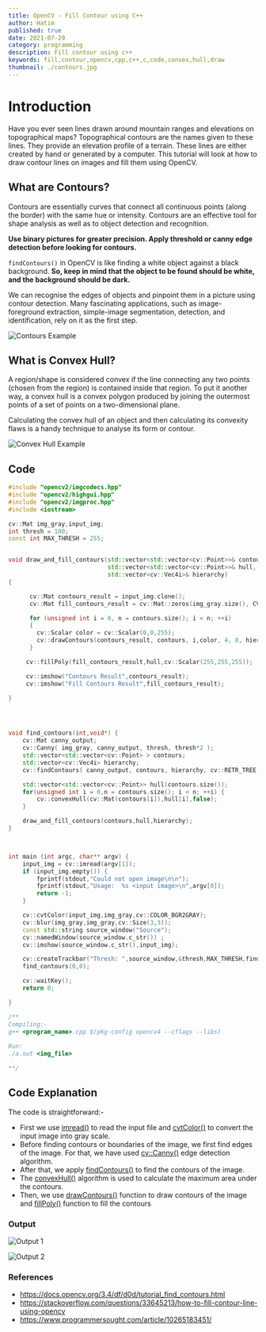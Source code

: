 ```yaml
---
title: OpenCV - Fill Contour using C++
author: Hatim
published: true
date: 2021-07-29
category: programming
description: Fill contour using c++
keywords: fill,contour,opencv,cpp,c++,c,code,convex,hull,draw
thumbnail: ./contours.jpg
---
```


# Introduction

Have you ever seen lines drawn around mountain ranges and elevations on topographical maps? Topographical contours are the names given to these lines. They provide an elevation profile of a terrain. These lines are either created by hand or generated by a computer. This tutorial will look at how to draw contour lines on images and fill them using OpenCV.

## What are Contours?

Contours are essentially curves that connect all continuous points (along the border) with the same hue or intensity. Contours are an effective tool for shape analysis as well as to object detection and recognition.

**Use binary pictures for greater precision. Apply threshold or canny edge detection before looking for contours.**

`findContours()` in OpenCV is like finding a white object against a black background. **So, keep in mind that the object to be found should be white, and the background should be dark.**

We can recognise the edges of objects and pinpoint them in a picture using contour detection. Many fascinating applications, such as image-foreground extraction, simple-image segmentation, detection, and identification, rely on it as the first step.

![Contours Example](./contours.webp)

## What is Convex Hull?

A region/shape is considered convex if the line connecting any two points (chosen from the region) is contained inside that region. To put it another way, a convex hull is a convex polygon produced by joining the outermost points of a set of points on a two-dimensional plane.

Calculating the convex hull of an object and then calculating its convexity flaws is a handy technique to analyse its form or contour.

![Convex Hull Example](./convex-hull.webp)

## Code

```cpp
#include "opencv2/imgcodecs.hpp"
#include "opencv2/highgui.hpp"
#include "opencv2/imgproc.hpp"
#include <iostream>

cv::Mat img_gray,input_img;
int thresh = 100;
const int MAX_THRESH = 255;


void draw_and_fill_contours(std::vector<std::vector<cv::Point>>& contours,
                            std::vector<std::vector<cv::Point>>& hull,
                            std::vector<cv::Vec4i>& hierarchy)
{

      cv::Mat contours_result = input_img.clone();
      cv::Mat fill_contours_result = cv::Mat::zeros(img_gray.size(), CV_8UC3);

      for (unsigned int i = 0, n = contours.size(); i < n; ++i)
      {
        cv::Scalar color = cv::Scalar(0,0,255);
        cv::drawContours(contours_result, contours, i,color, 4, 8, hierarchy,0, cv::Point());
      }

     cv::fillPoly(fill_contours_result,hull,cv::Scalar(255,255,255));

     cv::imshow("Contours Result",contours_result);
     cv::imshow("Fill Contours Result",fill_contours_result);

}




void find_contours(int,void*) {
    cv::Mat canny_output;
    cv::Canny( img_gray, canny_output, thresh, thresh*2 );
    std::vector<std::vector<cv::Point> > contours;
    std::vector<cv::Vec4i> hierarchy;
    cv::findContours( canny_output, contours, hierarchy, cv::RETR_TREE, cv::CHAIN_APPROX_SIMPLE );

    std::vector<std::vector<cv::Point>> hull(contours.size());
    for(unsigned int i = 0,n = contours.size(); i < n; ++i) {
        cv::convexHull(cv::Mat(contours[i]),hull[i],false);
    }

    draw_and_fill_contours(contours,hull,hierarchy);
}



int main (int argc, char** argv) {
    input_img = cv::imread(argv[1]);
    if (input_img.empty()) {
        fprintf(stdout,"Could not open image\n\n");
        fprintf(stdout,"Usage:  %s <input image>\n",argv[0]);
        return -1;
    }

    cv::cvtColor(input_img,img_gray,cv::COLOR_BGR2GRAY);
    cv::blur(img_gray,img_gray,cv::Size(3,3));
    const std::string source_window("Source");
    cv::namedWindow(source_window.c_str()) ;
    cv::imshow(source_window.c_str(),input_img);

    cv::createTrackbar("Thresh: ",source_window,&thresh,MAX_THRESH,find_contours);
    find_contours(0,0);

    cv::waitKey();
    return 0;

}

/**
Compiling:-
g++ <program_name>.cpp $(pkg-config opencv4 --cflags --libs)
​
Run:
./a.out <img_file>

**/

```

## Code Explanation

The code is straightforward:-

- First we use [imread()](https://docs.opencv.org/3.4/d4/da8/group__imgcodecs.html#ga288b8b3da0892bd651fce07b3bbd3a56) to read the input file and [cvtColor()](https://docs.opencv.org/3.4/d8/d01/group__imgproc__color__conversions.html#ga397ae87e1288a81d2363b61574eb8cab) to convert the input image into gray scale.
- Before finding contours or boundaries of the image, we first find edges of the image. For that, we have used [cv::Canny()](https://docs.opencv.org/3.4/dd/d1a/group__imgproc__feature.html#ga04723e007ed888ddf11d9ba04e2232de) edge detection algorithm.
- After that, we apply [findContours()](https://docs.opencv.org/3.4/d3/dc0/group__imgproc__shape.html#ga17ed9f5d79ae97bd4c7cf18403e1689a) to find the contours of the image.
- The [convexHull()](https://docs.opencv.org/3.4/d3/dc0/group__imgproc__shape.html#ga014b28e56cb8854c0de4a211cb2be656) algorithm is used to calculate the maximum area under the contours.
- Then, we use [drawContours()](https://docs.opencv.org/3.4/d6/d6e/group__imgproc__draw.html#ga746c0625f1781f1ffc9056259103edbc) function to draw contours of the image and [fillPoly()](https://docs.opencv.org/4.5.2/d6/d6e/group__imgproc__draw.html#ga8c69b68fab5f25e2223b6496aa60dad5) function to fill the contours

### Output

![Output 1](./fill-contour-result1.webp)

![Output 2](./fill-contour-result2.webp)

### References

- https://docs.opencv.org/3.4/df/d0d/tutorial_find_contours.html
- https://stackoverflow.com/questions/33645213/how-to-fill-contour-line-using-opencv
- https://www.programmersought.com/article/10265183451/
